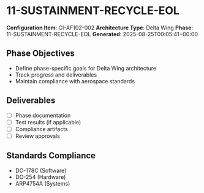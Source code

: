 # 11-SUSTAINMENT-RECYCLE-EOL

**Configuration Item**: CI-AF102-002
**Architecture Type**: Delta Wing
**Phase**: 11-SUSTAINMENT-RECYCLE-EOL
**Generated**: 2025-08-25T00:05:41+00:00

## Phase Objectives
- Define phase-specific goals for Delta Wing architecture
- Track progress and deliverables
- Maintain compliance with aerospace standards

## Deliverables
- [ ] Phase documentation
- [ ] Test results (if applicable)
- [ ] Compliance artifacts
- [ ] Review approvals

## Standards Compliance
- DO-178C (Software)
- DO-254 (Hardware)
- ARP4754A (Systems)
